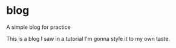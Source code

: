 # blog
A simple blog for practice

This is a blog I saw in a tutorial
I'm gonna style it to my own taste.
